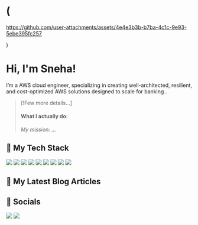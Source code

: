 # (

https://github.com/user-attachments/assets/4e4e3b3b-b7ba-4c1c-9e93-5ebe395fc257

)

# Hi, I'm Sneha!

I’m a AWS cloud engineer, specializing in creating well-architected, resilient, and cost-optimized AWS solutions designed to scale for banking .

> [!Few more details...]
>
>
> #### What I actually do:
>
>
> *My mission: ...*



## 🥞 My Tech Stack

![](https://img.shields.io/badge/mac%20os-000000?style=for-the-badge&logo=apple&logoColor=white)
![](https://img.shields.io/badge/Linux-FCC624?style=for-the-badge&logo=linux&logoColor=black)
![](https://img.shields.io/badge/VSCode-0078D4?style=for-the-badge&logo=visual%20studio%20code&logoColor=white)
![](https://img.shields.io/badge/Python-FFD43B?style=for-the-badge&logo=python&logoColor=blue)
![](https://img.shields.io/badge/GIT-E44C30?style=for-the-badge&logo=git&logoColor=white)
![](https://img.shields.io/badge/GitHub_Actions-2088FF?style=for-the-badge&logo=github-actions&logoColor=white)
![](https://img.shields.io/badge/Terraform-7B42BC?style=for-the-badge&logo=terraform&logoColor=white)
![](https://img.shields.io/badge/AWS_CDK-288D46?style=for-the-badge&logo=amazonaws&logoColor=white)
![](https://img.shields.io/badge/Amazon_AWS-FF9900?style=for-the-badge&logo=amazonaws&logoColor=white)

## 📙 My Latest Blog Articles


## 👾 Socials

[![](https://img.shields.io/badge/LinkedIn-0077B5?style=for-the-badge&logo=linkedin&logoColor=white)](https://www.linkedin.com/in/thesnehathing)
[![](https://img.shields.io/badge/X-000000?style=for-the-badge&logo=x&logoColor=white)](https://twitter.com/)
[![]()](https://github.com/thesnehathing)
